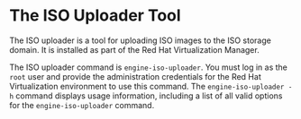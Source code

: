 # The ISO Uploader Tool

The ISO uploader is a tool for uploading ISO images to the ISO storage domain. It is installed as part of the Red Hat Virtualization Manager.

The ISO uploader command is `engine-iso-uploader`. You must log in as the `root` user and provide the administration credentials for the Red Hat Virtualization environment to use this command. The `engine-iso-uploader -h` command displays usage information, including a list of all valid options for the `engine-iso-uploader` command.
